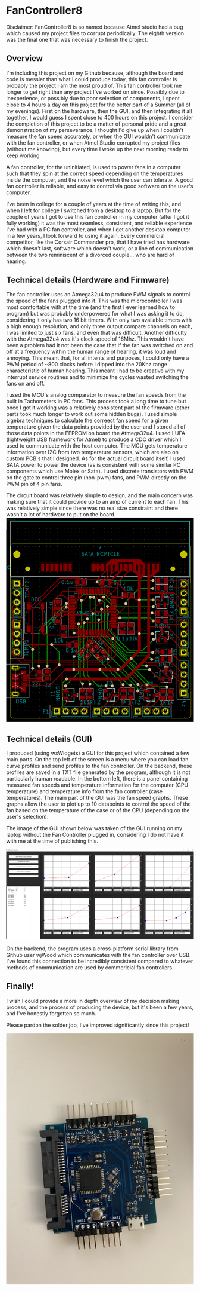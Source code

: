 # FanController8
Disclaimer: FanController8 is so named because Atmel studio had a bug which caused my project files to corrupt periodically. The eighth version was the final one that was necessary to finish the project.

## Overview
I'm including this project on my Github because, although the board and code is messier than what I could produce today, this fan controller is probably the project I am the most proud of. This fan controller took me longer to get right than any project I've worked on since. Possibly due to inexperience, or possibly due to poor selection of components, I spent close to 4 hours a day on this project for the better part of a Summer (all of my evenings). First on the hardware, then the GUI, and then integrating it all together, I would guess I spent close to 400 hours on this project. I consider the completion of this project to be a matter of personal pride and a great demonstration of my perseverance. I thought I'd give up when I couldn't measure the fan speed accurately, or when the GUI wouldn't communicate with the fan controller, or when Atmel Studio corrupted my project files (without me knowing), but every time I woke up the next morning ready to keep working.

A fan controller, for the uninitiated, is used to power fans in a computer such that they spin at the correct speed depending on the temperatures inside the computer, and the noise level which the user can tolerate. A good fan controller is reliable, and easy to control via good software on the user's computer.

I've been in college for a couple of years at the time of writing this, and when I left for college I switched from a desktop to a laptop. But for the couple of years I got to use this fan controller in my computer (after I got it fully working) it was the most seamless, consistent, and reliable experience I've had with a PC fan controller, and when I get another desktop computer in a few years, I look forward to using it again. Every commercial competitor, like the Corsair Commander pro, that I have tried has hardware which doesn't last, software which doesn't work, or a line of communication between the two reminiscent of a divorced couple... who are hard of hearing.

## Technical details (Hardware and Firmware)
The fan controller uses an Atmega32u4 to produce PWM signals to control the speed of the fans plugged into it. This was the microcontroller I was most comfortable with at the time (and the first I ever learned how to program) but was probably underpowered for what I was asking it to do, considering it only has two 16 bit timers. With only two available timers with a high enough resolution, and only three output compare channels on each, I was limited to just six fans, and even that was difficult. Another difficulty with the Atmega32u4 was it's clock speed of 16Mhz. This wouldn't have been a problem had it not been the case that if the fan was switched on and off at a frequency within the human range of hearing, it was loud and annoying. This meant that, for all intents and purposes, I could only have a PWM period of ~800 clocks before I dipped into the 20Khz range characteristic of human hearing. This meant I had to be creative with my interrupt service routines and to minimize the cycles wasted switching the fans on and off.

I used the MCU's analog comparator to measure the fan speeds from the built in Tachometers in PC fans. This process took a long time to tune but once I got it working was a relatively consistent part of the firmware (other parts took much longer to work out some hidden bugs).
I used simple algebra techniques to calculate the correect fan speed for a given temperature given the data points provided by the user and I stored all of those data points in the EEPROM on board the Atmega32u4.
I used LUFA (lightweight USB framework for Atmel) to produce a CDC driver which I used to communicate with the host computer.
The MCU gets temperature information over I2C from two temperature sensors, which are also on custom PCB's that I designed.
As for the actual circuit board itself, I used SATA power to power the device (as is consistent with some similar PC components which use Molex or Sata). I used discrete transistors with PWM on the gate to control three pin (non-pwm) fans, and PWM directly on the PWM pin of 4 pin fans.

The circuit board was relatively simple to design, and the main concern was making sure that it could provide up to an amp of current to each fan. This was relatively simple since there was no real size constraint and there wasn't a lot of hardware to put on the board.
![PCB Design](PCB.png)

## Technical details (GUI)

I produced (using wxWidgets) a GUI for this project which contained a few main parts. On the top left of the screen is a menu where you can load fan curve profiles and send profiles to the fan controller. On the backend, these profiles are saved in a TXT file generated by the program, although it is not particularly human readable. In the bottom left, there is a panel containing measured fan speeds and temperature information for the computer (CPU temperature) and temperature info from the fan controller (case temperatures). The main part of the GUI was the fan speed graphs. These graphs allow the user to plot up to 10 datapoints to control the speed of the fan based on the temperature of the case or of the CPU (depending on the user's selection).

The image of the GUI shown below was taken of the GUI running on my laptop without the Fan Controller plugged in, considering I do not have it with me at the time of publishing this.

![GUI Image](GUI.png)

On the backend, the program uses a cross-platform serial library from Github user wjWood which communicates with the fan controller over USB. I've found this connection to be incredibly consistent compared to whatever methods of communication are used by commericial fan controllers.

## Finally!
I wish I could provide a more in depth overview of my decision making process, and the process of producing the device, but it's been a few years, and I've honestly forgotten so much.

Please pardon the solder job, I've improved significantly since this project!

![Fan Controller image](FanController.jpg)
